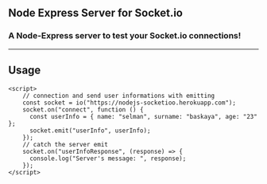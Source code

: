 ## Node Express Server for Socket.io
### A Node-Express server to test your Socket.io connections!

****

## Usage

```vue
<script>
    // connection and send user informations with emitting
    const socket = io("https://nodejs-socketioo.herokuapp.com");
    socket.on("connect", function () {
      const userInfo = { name: "selman", surname: "baskaya", age: "23" };
      socket.emit("userInfo", userInfo);
    });
    // catch the server emit
    socket.on("userInfoResponse", (response) => {
      console.log("Server's message: ", response);
    });
</script>
```

